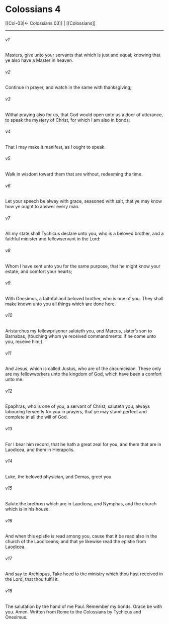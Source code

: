 # Colossians 4

[[Col-03|← Colossians 03]] | [[Colossians]]
***

###### v1
Masters, give unto your servants that which is just and equal; knowing that ye also have a Master in heaven.
###### v2
Continue in prayer, and watch in the same with thanksgiving;
###### v3
Withal praying also for us, that God would open unto us a door of utterance, to speak the mystery of Christ, for which I am also in bonds:
###### v4
That I may make it manifest, as I ought to speak.
###### v5
Walk in wisdom toward them that are without, redeeming the time.
###### v6
Let your speech be alway with grace, seasoned with salt, that ye may know how ye ought to answer every man.
###### v7
All my state shall Tychicus declare unto you, who is a beloved brother, and a faithful minister and fellowservant in the Lord:
###### v8
Whom I have sent unto you for the same purpose, that he might know your estate, and comfort your hearts;
###### v9
With Onesimus, a faithful and beloved brother, who is one of you. They shall make known unto you all things which are done here.
###### v10
Aristarchus my fellowprisoner saluteth you, and Marcus, sister’s son to Barnabas, (touching whom ye received commandments: if he come unto you, receive him;)
###### v11
And Jesus, which is called Justus, who are of the circumcision. These only are my fellowworkers unto the kingdom of God, which have been a comfort unto me.
###### v12
Epaphras, who is one of you, a servant of Christ, saluteth you, always labouring fervently for you in prayers, that ye may stand perfect and complete in all the will of God.
###### v13
For I bear him record, that he hath a great zeal for you, and them that are in Laodicea, and them in Hierapolis.
###### v14
Luke, the beloved physician, and Demas, greet you.
###### v15
Salute the brethren which are in Laodicea, and Nymphas, and the church which is in his house.
###### v16
And when this epistle is read among you, cause that it be read also in the church of the Laodiceans; and that ye likewise read the epistle from Laodicea.
###### v17
And say to Archippus, Take heed to the ministry which thou hast received in the Lord, that thou fulfil it.
###### v18
The salutation by the hand of me Paul. Remember my bonds. Grace be with you. Amen.  Written from Rome to the Colossians by Tychicus and Onesimus. 
